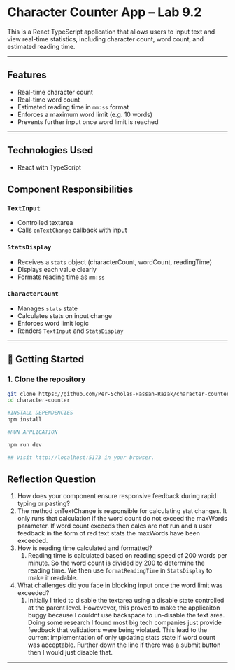 # Character Counter App – Lab 9.2

This is a React TypeScript application that allows users to input text and view real-time statistics, including character count, word count, and estimated reading time. 

---

## Features

- Real-time character count
- Real-time word count
- Estimated reading time in `mm:ss` format
- Enforces a maximum word limit (e.g. 10 words)
- Prevents further input once word limit is reached
---

## Technologies Used
- React with TypeScript


## Component Responsibilities

### `TextInput`
- Controlled textarea
- Calls `onTextChange` callback with input

### `StatsDisplay`
- Receives a `stats` object (characterCount, wordCount, readingTime)
- Displays each value clearly
- Formats reading time as `mm:ss`

### `CharacterCount`
- Manages `stats` state
- Calculates stats on input change
- Enforces word limit logic
- Renders `TextInput` and `StatsDisplay`

---

## 🚀 Getting Started

### 1. Clone the repository

```bash
git clone https://github.com/Per-Scholas-Hassan-Razak/character-counter.git
cd character-counter

#INSTALL DEPENDENCIES
npm install

#RUN APPLICATION

npm run dev

## Visit http://localhost:5173 in your browser.

```


## Reflection Question 
1. 	How does your component ensure responsive feedback during rapid typing or pasting?
   1. The method onTextChange is responsible for calculating stat changes. It only runs that calculation if the word count do not exceed the maxWords parameter. If word count exceeds then calcs are not run and a user feedback in the form of red text stats the maxWords have been exceeded. 
2. How is reading time calculated and formatted?
   1. Reading time is calculated based on reading speed of 200 words per minute. So the word count is divided by 200 to determine the reading time. We then use `formatReadingTime` in `StatsDisplay` to make it readable.
3. What challenges did you face in blocking input once the word limit was exceeded?
   1. Initially I tried to disable the textarea using a disable state controlled at the parent level. Howevever, this proved to make the applicaiton buggy because I couldnt use backspace to un-disable the text area. Doing some research I found most big tech companies just provide feedback that validations were being violated. This lead to the current implementation of only updating stats state if word count was acceptable. Further down the line if there was a submit button then I would just disable that. 


---